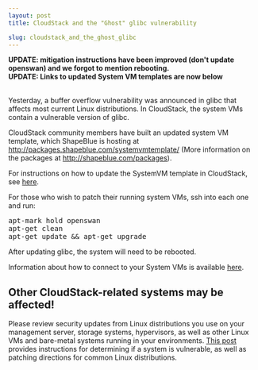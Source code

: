 ```yaml
---
layout: post
title: CloudStack and the "Ghost" glibc vulnerability

slug: cloudstack_and_the_ghost_glibc
---
```

<b>UPDATE: mitigation instructions have been improved (don't update openswan) and we forgot to mention rebooting.</b><br/>
<b>UPDATE: Links to updated System VM templates are now below</b><br/>
<br/>
<p>Yesterday, a buffer overflow vulnerability was announced in glibc that affects most current Linux distributions. In CloudStack, the system VMs contain a vulnerable version of glibc. </p>

<p>CloudStack community members have built an updated system VM template, which ShapeBlue is hosting at <a href="http://packages.shapeblue.com/systemvmtemplate/">http://packages.shapeblue.com/systemvmtemplate/</a> (More information on the packages at <a href="http://shapeblue.com/packages">http://shapeblue.com/packages</a>). </p>

<p>For instructions on how to update the SystemVM template in CloudStack, see <a href="http://support.citrix.com/article/CTX200024">here</a>.</p>

<p>For those who wish to patch their running system VMs, ssh into each one and run:</p>

<pre>
apt-mark hold openswan
apt-get clean
apt-get update && apt-get upgrade
</pre>

After updating glibc, the system will need to be rebooted.

<p>Information about how to connect to your System VMs is available <a href="https://cloudstack.apache.org/docs/en-US/Apache_CloudStack/4.2.0/html/Admin_Guide/accessing-system-vms.html">here</a>.</p>

<h2>Other CloudStack-related systems may be affected!</h2>
<p>Please review security updates from Linux distributions you use on your management server, storage systems, hypervisors, as well as other Linux VMs and bare-metal systems running in your environments. <a href="http://www.cyberciti.biz/faq/cve-2015-0235-patch-ghost-on-debian-ubuntu-fedora-centos-rhel-linux/">This post</a> provides instructions for determining if a system is vulnerable, as well as patching directions for common Linux distributions.</p>
